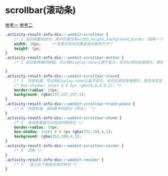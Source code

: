 <!--
 * @Descripttion: 
 * @version: 
 * @Author: matias tang
 * @Date: 2020-09-24 16:49:59
 * @LastEditors: matias tang
 * @LastEditTime: 2020-09-24 16:51:08
-->
# scrollbar(滚动条)

[参考一](https://blog.csdn.net/github_36487770/article/details/78750589)
[参考二](https://www.cnblogs.com/ranyonsue/p/9487599.html)

```css
.activity-result-info-div::-webkit-scrollbar {
    /* 1 滚动条整体部分，其中的属性有width,height,background,border（就和一个块级元素一样）等。 */
    width: 10px;     /*高宽分别对应横竖滚动条的尺寸*/
    height: 1px;
}   
.activity-result-info-div::-webkit-scrollbar-button {
    /* 2 滚动条两端的按钮。可以用display:none让其不显示，也可以添加背景图片，颜色改变显示效果。 */

}
.activity-result-info-div::-webkit-scrollbar-track{
    /* 3  外层轨道。可以用display:none让其不显示，也可以添加背景图片，颜色改变显示效果。 */
    /* box-shadow: inset 0 0 5px rgba(0,0,0,0.2); */
    border-radius: 10px;
    background: rgba(237,237,237,1);
}
.activity-result-info-div::-webkit-scrollbar-track-piece {
    /* 4  内层轨道，滚动条中间部分（除去）。 */
}
.activity-result-info-div::-webkit-scrollbar-thumb {
    /* 5  滚动条里面可以拖动的那部分 */
    border-radius: 10px;
    box-shadow: inset 0 0 5px rgba(252,180,4,1);
    background: rgba(252,180,4,1);
}
.activity-result-info-div::-webkit-scrollbar-corner {
    /* 6  边角 */
}
.activity-result-info-div::-webkit-resizer {
    /* 7   定义右下角拖动块的样式 */
}
```